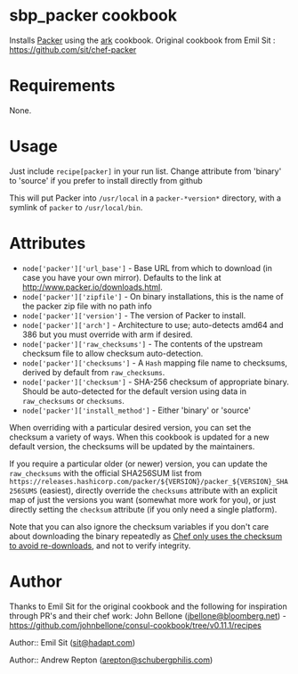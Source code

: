 # sbp_packer cookbook

Installs [Packer](http://packer.io/) using the [ark](https://github.com/opscode-cookbooks/ark) cookbook.
Original cookbook from Emil Sit : https://github.com/sit/chef-packer

# Requirements

None.

# Usage

Just include `recipe[packer]` in your run list.
Change attribute from 'binary' to 'source' if you prefer to install directly from github

This will put Packer into `/usr/local` in a `packer-*version*` directory, with a symlink of `packer` to `/usr/local/bin`.

# Attributes

* `node['packer']['url_base']` - Base URL from which to download (in case you have your own mirror). Defaults to the link at http://www.packer.io/downloads.html.
* `node['packer']['zipfile']` - On binary installations, this is the name of the packer zip file with no path info
* `node['packer']['version']` - The version of Packer to install.
* `node['packer']['arch']` - Architecture to use; auto-detects amd64 and 386 but you must override with arm if desired.
* `node['packer']['raw_checksums']` - The contents of the upstream checksum file to allow checksum auto-detection.
* `node['packer']['checksums']` - A `Hash` mapping file name to checksums, derived by default from `raw_checksums`.
* `node['packer']['checksum']` - SHA-256 checksum of appropriate binary. Should be auto-detected for the default version using data in `raw_checksums` or `checksums`.
* `node['packer']['install_method']` - Either 'binary' or 'source'

When overriding with a particular desired version, you can set the checksum a variety of ways. When
this cookbook is updated for a new default version, the checksums will be updated by the maintainers.

If you require a particular older (or newer) version, you can update the
`raw_checksums` with the official SHA256SUM list from
`https://releases.hashicorp.com/packer/${VERSION}/packer_${VERSION}_SHA256SUMS`
(easiest), directly override the `checksums` attribute with an explicit map of
just the versions you want (somewhat more work for you), or just directly
setting the `checksum` attribute (if you only need a single platform).

Note that you can also ignore the checksum variables if you don't care about downloading
the binary repeatedly as [Chef only uses the checksum to avoid re-downloads][remote_file], and not
to verify integrity.

[remote_file]: http://docs.opscode.com/resource_remote_file.html#file-re-downloads

# Author
Thanks to Emil Sit for the original cookbook and the following for inspiration through PR's and their chef work:
John Bellone (<jbellone@bloomberg.net>) - https://github.com/johnbellone/consul-cookbook/tree/v0.11.1/recipes

Author:: Emil Sit (<sit@hadapt.com>)

Author:: Andrew Repton (<arepton@schubergphilis.com>)
